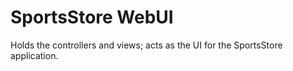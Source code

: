 ﻿# SportsStore WebUI

Holds the controllers and views; acts as the
UI for the SportsStore application.